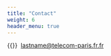 ```yaml
---
title: "Contact"
weight: 6
header_menu: true
---
```


{{<icon class="fa fa-envelope">}}&nbsp; lastname@telecom-paris.fr.fr

<!-- {{<icon class="fa fa-phone">}}&nbsp;[+49 1111 555555](tel:+491111555555) -->
